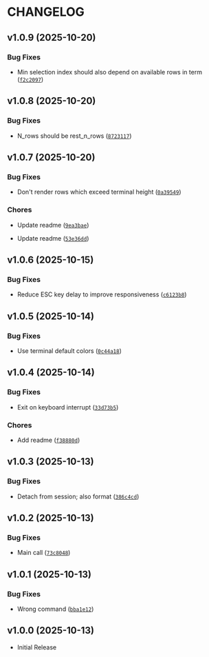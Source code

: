 # CHANGELOG

<!-- version list -->

## v1.0.9 (2025-10-20)

### Bug Fixes

- Min selection index should also depend on available rows in term
  ([`f2c2097`](https://github.com/janthmueller/navi/commit/f2c20971a0faa80534e3d9381409cf369ae59272))


## v1.0.8 (2025-10-20)

### Bug Fixes

- N_rows should be rest_n_rows
  ([`8723117`](https://github.com/janthmueller/navi/commit/8723117f1b5de9f726805c924fdac1d31ac6be80))


## v1.0.7 (2025-10-20)

### Bug Fixes

- Don't render rows which exceed terminal height
  ([`0a39549`](https://github.com/janthmueller/navi/commit/0a395492167922dc5c7b3a547913ffe4fa14a97f))

### Chores

- Update readme
  ([`9ea3bae`](https://github.com/janthmueller/navi/commit/9ea3baef8ffb7b5525a49947a9e0a336eb70b29e))

- Update readme
  ([`53e36dd`](https://github.com/janthmueller/navi/commit/53e36dd0d7f5ed52b14d48b0be84ddc274395f34))


## v1.0.6 (2025-10-15)

### Bug Fixes

- Reduce ESC key delay to improve responsiveness
  ([`c6123b8`](https://github.com/janthmueller/navi/commit/c6123b8ad31f14a6c231ddce353e95d42fcfe784))


## v1.0.5 (2025-10-14)

### Bug Fixes

- Use terminal default colors
  ([`0c44a18`](https://github.com/janthmueller/navi/commit/0c44a187238118aeb124b44f7871312220b45a39))


## v1.0.4 (2025-10-14)

### Bug Fixes

- Exit on keyboard interrupt
  ([`33d73b5`](https://github.com/janthmueller/navi/commit/33d73b587145128afc7ffdeb1ec33e45fed86796))

### Chores

- Add readme
  ([`f38880d`](https://github.com/janthmueller/navi/commit/f38880df1527671e6c57a457478cf381ac437d5d))


## v1.0.3 (2025-10-13)

### Bug Fixes

- Detach from session; also format
  ([`386c4cd`](https://github.com/janthmueller/navi/commit/386c4cdf01fca6136b2a4757df568a0c8e7783e5))


## v1.0.2 (2025-10-13)

### Bug Fixes

- Main call
  ([`73c8048`](https://github.com/janthmueller/navi/commit/73c8048306cfd8aa65aa83f351ebe970c8e8940d))


## v1.0.1 (2025-10-13)

### Bug Fixes

- Wrong command
  ([`bba1e12`](https://github.com/janthmueller/navi/commit/bba1e129fb08cd520dca16dc2f8310e70e29b1cc))


## v1.0.0 (2025-10-13)

- Initial Release
